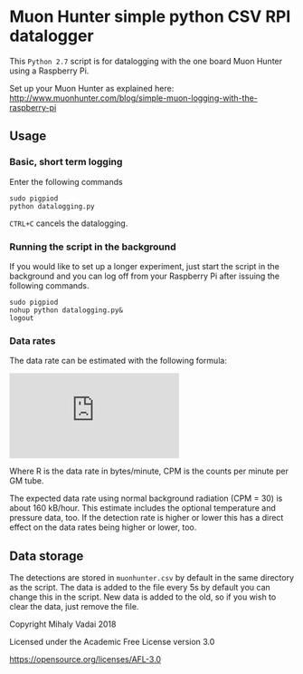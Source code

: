 # Muon Hunter simple python CSV RPI datalogger

This ```Python 2.7``` script is for datalogging with the one board Muon Hunter
using a Raspberry Pi.

Set up your Muon Hunter as explained here:
http://www.muonhunter.com/blog/simple-muon-logging-with-the-raspberry-pi

## Usage

### Basic, short term logging
Enter the following commands

```
sudo pigpiod
python datalogging.py
```

```CTRL+C``` cancels the datalogging.

### Running the script in the background
If you would like to set up a longer experiment, just start the
script in the background and you can log off from your Raspberry Pi
after issuing the following commands.
```
sudo pigpiod
nohup python datalogging.py&
logout
```
### Data rates

The data rate can be estimated with the following formula:

![equation](http://latex.codecogs.com/gif.latex?%24%24R%20%5Capprox%202%20%5Ccdot%20CPM%20%5Ccdot%2045%20%5C%20%5C%20%5Cfrac%7Bbytes%7D%7Bminute%7D%24%24)

Where R is the data rate in bytes/minute, CPM is the counts per minute per
GM tube. 

The expected data rate using normal background radiation (CPM = 30)
is about 160 kB/hour. This estimate includes the optional temperature 
and pressure data, too. If the detection rate is higher or lower this 
has a direct effect on the data rates being higher or lower, too.

## Data storage
The detections are stored in ```muonhunter.csv``` by default in 
the same directory as the script. The data is added to the file every
5s by default you can change this in the script. New data is added to 
the old, so if you wish to clear the data, just remove the file.

Copyright Mihaly Vadai 2018

Licensed under the Academic Free License version 3.0

https://opensource.org/licenses/AFL-3.0
